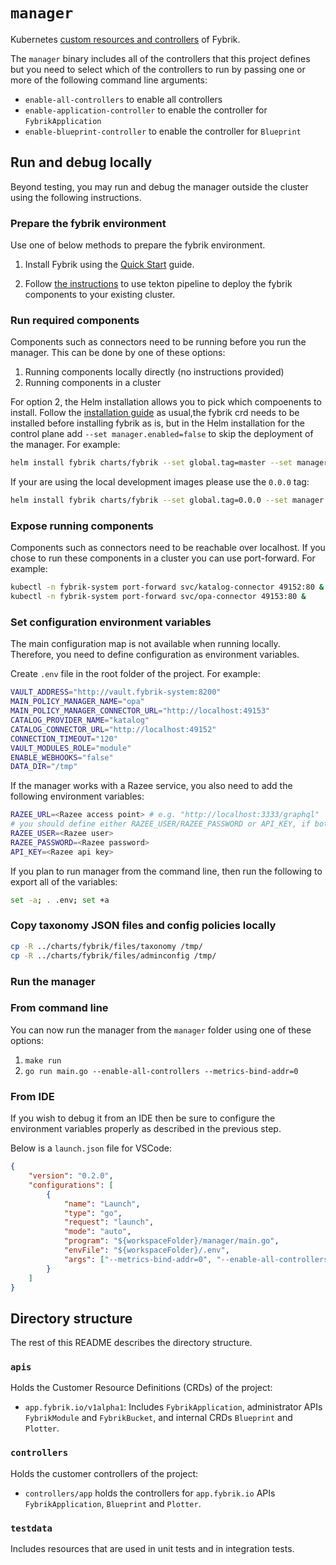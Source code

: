 # `manager`

Kubernetes [custom resources and controllers](https://kubernetes.io/docs/concepts/extend-kubernetes/api-extension/custom-resources/) of Fybrik.

The `manager` binary includes all of the controllers that this project defines but you need to select which of the controllers to run by passing one or more of the following command line arguments:
- `enable-all-controllers` to enable all controllers
- `enable-application-controller` to enable the controller for `FybrikApplication`
- `enable-blueprint-controller` to enable the controller for `Blueprint`


## Run and debug locally

Beyond testing, you may run and debug the manager outside the cluster using the following instructions.

### Prepare the fybrik environment
Use one of below methods to prepare the fybrik environment.

1. Install Fybrik using the [Quick Start](https://fybrik.io/dev/get-started/quickstart/) guide.

2. Follow [the instructions](../pipeline/README.md) to use tekton pipeline to deploy the fybrik components to your existing cluster.

### Run required components

Components such as connectors need to be running before you run the manager.
This can be done by one of these options:
1. Running components locally directly (no instructions provided)
2. Running components in a cluster 

For option 2, the Helm installation allows you to pick which compoenents to install. 
Follow the [installation guide](https://fybrik.io/dev/get-started/quickstart/) as usual,the fybrik crd needs to be installed before installing fybrik as is, but in the Helm installation for the control plane add `--set manager.enabled=false` to skip the deployment of the manager. For example:

```bash
helm install fybrik charts/fybrik --set global.tag=master --set manager.enabled=false -n fybrik-system --wait
```

If your are using the local development images please use the `0.0.0` tag:

```bash
helm install fybrik charts/fybrik --set global.tag=0.0.0 --set manager.enabled=false -n fybrik-system --wait
```

### Expose running components

Components such as connectors need to be reachable over localhost.
If you chose to run these components in a cluster you can use port-forward.
For example:

```bash
kubectl -n fybrik-system port-forward svc/katalog-connector 49152:80 &
kubectl -n fybrik-system port-forward svc/opa-connector 49153:80 &
```

### Set configuration environment variables

The main configuration map is not available when running locally.
Therefore, you need to define configuration as environment variables.

Create `.env` file in the root folder of the project. For example:

```bash
VAULT_ADDRESS="http://vault.fybrik-system:8200"
MAIN_POLICY_MANAGER_NAME="opa"
MAIN_POLICY_MANAGER_CONNECTOR_URL="http://localhost:49153"
CATALOG_PROVIDER_NAME="katalog"
CATALOG_CONNECTOR_URL="http://localhost:49152"
CONNECTION_TIMEOUT="120"
VAULT_MODULES_ROLE="module"
ENABLE_WEBHOOKS="false"
DATA_DIR="/tmp"
```

If the manager works with a Razee service, you also need to add the following environment variables:

```bash
RAZEE_URL=<Razee access point> # e.g. "http://localhost:3333/graphql"
# you should define either RAZEE_USER/RAZEE_PASSWORD or API_KEY, if both are defined, RAZEE_USER/RAZEE_PASSWORD will be used.
RAZEE_USER=<Razee user>
RAZEE_PASSWORD=<Razee password> 
API_KEY=<Razee api key>
```

If you plan to run manager from the command line,
then run the following to export all of the variables:

```bash
set -a; . .env; set +a
```

### Copy taxonomy JSON files and config policies locally
```bash
cp -R ../charts/fybrik/files/taxonomy /tmp/
cp -R ../charts/fybrik/files/adminconfig /tmp/
```

### Run the manager

### From command line

You can now run the manager from the `manager` folder using one of these options:
1. `make run`
2. `go run main.go --enable-all-controllers --metrics-bind-addr=0`

### From IDE

If you wish to debug it from an IDE then be sure to configure the environment variables properly as described in the previous step.

Below is a `launch.json` file for VSCode:

```json
{
    "version": "0.2.0",
    "configurations": [
        {
            "name": "Launch",
            "type": "go",
            "request": "launch",
            "mode": "auto",
            "program": "${workspaceFolder}/manager/main.go",
            "envFile": "${workspaceFolder}/.env",
            "args": ["--metrics-bind-addr=0", "--enable-all-controllers"]
        }
    ]
}
```

## Directory structure 

The rest of this README describes the directory structure.

### `apis`

Holds the Customer Resource Definitions (CRDs) of the project:
- `app.fybrik.io/v1alpha1`: Includes `FybrikApplication`, administrator APIs `FybrikModule` and `FybrikBucket`, and internal CRDs `Blueprint` and `Plotter`.

### `controllers`

Holds the customer controllers of the project:
- `controllers/app` holds the controllers for `app.fybrik.io` APIs `FybrikApplication`, `Blueprint` and `Plotter`.

### `testdata`

Includes resources that are used in unit tests and in integration tests.

